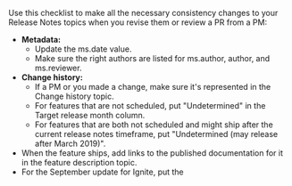Use this checklist to make all the necessary consistency changes to your Release Notes topics when you revise them or review a PR from a PM:
- **Metadata:**
  - Update the ms.date value.
  - Make sure the right authors are listed for ms.author, author, and ms.reviewer.
- **Change history:**
  - If a PM or you made a change, make sure it's represented in the Change history topic.
  - For features that are not scheduled, put "Undetermined" in the Target release month column. 
  - For features that are both not scheduled and might ship after the current release notes timeframe, put "Undetermined (may release after March 2019)". 
- When the feature ships, add links to the published documentation for it in the feature description topic. 
- For the September update for Ignite, put the 
